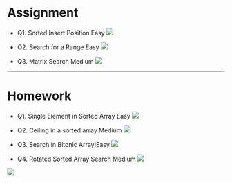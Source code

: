 # Assignment
 
 
- Q1. Sorted Insert Position Easy [![](https://img.shields.io/badge/-EASY-green)]()

- Q2. Search for a Range Easy [![](https://img.shields.io/badge/-EASY-green)]()

- Q3. Matrix Search Medium [![](https://img.shields.io/badge/-MEDIUM-yellow)]()

 


*** 

# Homework
 
 

- Q1. Single Element in Sorted Array Easy [![](https://img.shields.io/badge/-EASY-green)]()

- Q2. Ceiling in a sorted array Medium [![](https://img.shields.io/badge/-MEDIUM-yellow)]()

- Q3. Search in Bitonic Array!Easy [![](https://img.shields.io/badge/-EASY-green)]()

- Q4. Rotated Sorted Array Search Medium [![](https://img.shields.io/badge/-MEDIUM-yellow)]()



[![](https://img.shields.io/badge/github-blue?style=for-the-badge)](https://github.com/pashmash372)

 
